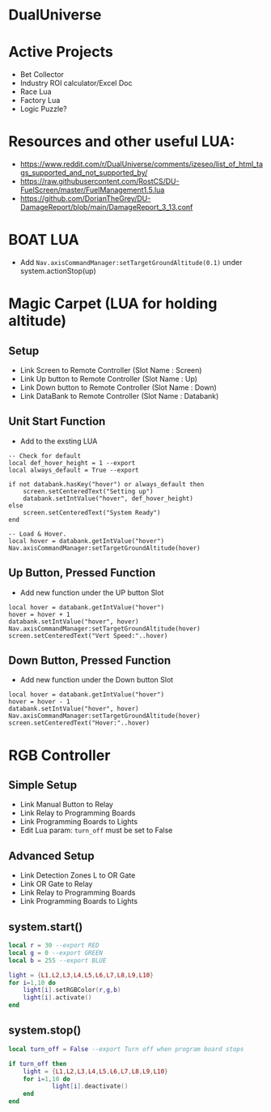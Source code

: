 # DualUniverse

# Active Projects
- Bet Collector
- Industry ROI calculator/Excel Doc
- Race Lua
- Factory Lua
- Logic Puzzle?

# Resources and other useful LUA:

- https://www.reddit.com/r/DualUniverse/comments/izeseo/list_of_html_tags_supported_and_not_supported_by/
- https://raw.githubusercontent.com/RostCS/DU-FuelScreen/master/FuelManagement1.5.lua
- https://github.com/DorianTheGrey/DU-DamageReport/blob/main/DamageReport_3_13.conf

# BOAT LUA 
- Add `Nav.axisCommandManager:setTargetGroundAltitude(0.1)` under system.actionStop(up)

# Magic Carpet (LUA for holding altitude)
## Setup
- Link Screen to Remote Controller (Slot Name : Screen)
- Link Up button to Remote Controller (Slot Name : Up)
- Link Down button to Remote Controller (Slot Name : Down)
- Link DataBank to Remote Controller (Slot Name : Databank)

## Unit Start Function
- Add to the exsting LUA
```
-- Check for default
local def_hover_height = 1 --export
local always_default = True --export

if not databank.hasKey("hover") or always_default then
    screen.setCenteredText("Setting up")
    databank.setIntValue("hover", def_hover_height)
else
    screen.setCenteredText("System Ready")
end

-- Load & Hover.
local hover = databank.getIntValue("hover")
Nav.axisCommandManager:setTargetGroundAltitude(hover)
```


## Up Button, Pressed Function
- Add new function under the UP button Slot
```
local hover = databank.getIntValue("hover")
hover = hover + 1   
databank.setIntValue("hover", hover)
Nav.axisCommandManager:setTargetGroundAltitude(hover)
screen.setCenteredText("Vert Speed:"..hover)
```
## Down Button, Pressed Function
- Add new function under the Down button Slot
```
local hover = databank.getIntValue("hover")
hover = hover - 1
databank.setIntValue("hover", hover)
Nav.axisCommandManager:setTargetGroundAltitude(hover)
screen.setCenteredText("Hover:"..hover)
```

# RGB Controller 
## Simple Setup
- Link Manual Button to Relay
- Link Relay to Programming Boards
- Link Programming Boards to Lights
- Edit Lua param: `turn_off` must be set to False

## Advanced Setup
- Link Detection Zones L to OR Gate
- Link OR Gate to Relay
- Link Relay to Programming Boards
- Link Programming Boards to Lights

## system.start()

```lua
local r = 30 --export RED
local g = 0 --export GREEN
local b = 255 --export BLUE

light = {L1,L2,L3,L4,L5,L6,L7,L8,L9,L10}
for i=1,10 do      
    light[i].setRGBColor(r,g,b)
    light[i].activate()
end
```

## system.stop()

```lua
local turn_off = False --export Turn off when program board stops

if turn_off then
	light = {L1,L2,L3,L4,L5,L6,L7,L8,L9,L10}	
	for i=1,10 do	
    		light[i].deactivate()
	end
end
```
